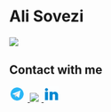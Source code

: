 # Ali Sovezi

<img align='center' src = "https://user-images.githubusercontent.com/72755273/187896562-43c702c0-137f-47c0-983e-23b70e299140.gif">

<h2 align="left">Contact with me</h2>

<a href="#"> <img style="width: 28px; margin-right: 5px;  "  src = "https://github.com/alisvzi/alisvzi/blob/main/img/t.gif?raw=true"> </a>
<a href="#"> <img style="width: 28px; margin-right: 5px"  src = "[https://github.com/alisvzi/alisvzi/blob/main/img/i.gif?raw=true](https://raw.githubusercontent.com/alisvzi/alisvzi/b7ea4322adb88d3523b036b435746325b6ad2f0f/img/icons8-instagram.svg)"> </a>
<a href="#"> <img style="width: 28px"  src = "https://github.com/alisvzi/alisvzi/blob/main/img/l.gif?raw=true"> </a>
